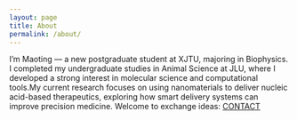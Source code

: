 ```yaml
---
layout: page
title: About
permalink: /about/
---
```


I’m Maoting — a new postgraduate student at XJTU, majoring in Biophysics. I completed my undergraduate studies in Animal Science at JLU, where I developed a strong interest in molecular science and computational tools.My current research focuses on using nanomaterials to deliver nucleic acid-based therapeutics, exploring how smart delivery systems can improve precision medicine. Welcome to exchange ideas: [CONTACT](mailto:cutyting@outlook.com) 

